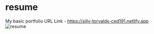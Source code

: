 # resume
My basic portfolio
URL Link - https://silly-torvalds-ced191.netlify.app
![resume](https://user-images.githubusercontent.com/24982752/161197497-5fa87744-313c-4f31-86e0-9018d9ab51e3.png)
